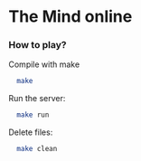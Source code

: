 # The Mind online
### How to play?
Compile with make
```bash
  make
```
Run the server:
```bash
  make run
```
Delete files:
```bash
  make clean
```
